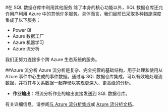 <properties
   pageTitle="使用 SQL 数据仓库构建集成解决方案 | Azure"
   description="用于集成 SQL 数据仓库的工具以及提供相应解决方案的合作伙伴。"
   services="sql-data-warehouse"
   documentationCenter="NA"
   authors="lodipalm"
   manager="barbkess"
   editor=""/>

<tags
   ms.service="sql-data-warehouse"
   ms.date="03/03/2016"
   wacn.date="04/11/2016"/>

#在 SQL 数据仓库中利用其他服务
除了本身的核心功能以外，SQL 数据仓库还允许用户利用 Azure 中的其他许多服务。具体而言，我们目前已采取多种措施深度集成了以下服务：

+ Power BI
+ Azure 数据工厂
+ Azure 机器学习
+ Azure 流分析

我们正努力连接多个跨 Azure 生态系统的服务。


##Azure 流分析
Azure 流分析是复杂、完全托管的基础结构，用于处理和使用从 Azure 事件中心生成的事件数据。通过与 SQL 数据仓库集成，可以有效地处理流数据，并将其与关系数据一起存储以实现更深入、更高级的分析。

+ **作业输出**：将流分析作业的输出直接发送到 SQL 数据仓库。

有关详细信息，请参阅[与 Azure 流分析集成](/documentation/articles/sql-data-warehouse-integrate-azure-stream-analytics)或 [Azure 流分析文档](/documentation/services/stream-analytics)。

<!--Image references-->

<!--Article references-->
[development overview]: /documentation/articles/sql-data-warehouse-overview-develop

[Azure Data Factory]: /documentation/articles/sql-data-warehouse-integrate-azure-data-factory
[Azure Machine Learning]: /documentation/articles/sql-data-warehouse-integrate-azure-machine-learning
[Azure Stream Analytics]: /documentation/articles/sql-data-warehouse-integrate-azure-stream-analytics
[Power BI]: /documentation/articles/sql-data-warehouse-integrate-power-bi
[Partners]: /documentation/articles/sql-data-warehouse-integrate-solution-partners

<!--MSDN references-->

<!--Other Web references-->

<!---HONumber=Mooncake_0307_2016-->
